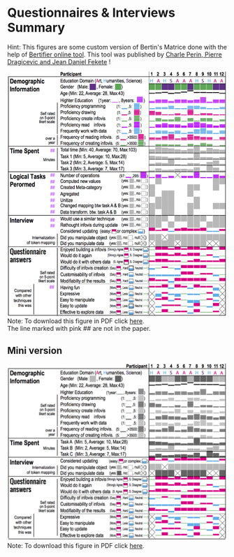 # Questionnaires & Interviews Summary 

Hint: This figures are some custom version of Bertin's Matrice done with the help of  <a href="http://www.bertifier.com/" target="_blank">Bertifier online tool</a>. This tool was published by <a href="http://www.aviz.fr/bertifier" target="_blank">Charle Perin, Pierre Dragicevic and Jean Daniel Fekete</a>  !

![Schema](images/bertifier_Matrix-refactoring-big.png)
Note: To download this figure in PDF click [here](images/bertifier_Matrix-refactoring.pdf). <br/>The line marked with pink &#35;&#35; are not in the paper.

## Mini version

![Schema](images/bertifier_Matrix-r-minify.png)
Note: To download this figure in PDF click [here](images/bertifier_Matrix-r-minify.pdf).



<!--
## Formulaire

* [q1 - Pre session questionnaires](https://docs.google.com/forms/d/1owh2KiNtMWS3eXaQPyo-KKkTuNclIpeE2l5IRroUZc4/viewform)

* [i1 - Interview guideline before update]()

* [i2 - Interview guideline after update]()

* [q2 - Post session questionnaires](https://docs.google.com/forms/d/1pKz5tRKRf1y8NtTvPZYdGTgZStyZmm5tRVAWtkxx0y8/edit)

## Participant Reply Raw datas

Warning: Need permission ! Email the autors for access

* [q1 - Pre session questionnaires datas](https://docs.google.com/spreadsheet/ccc?key=0AjsawTO7KwQMdERsbEswanRIX3pCVWFIeUlPbEl4cUE&usp=drive_web)

* [q2 - Post session questionnaires datas](https://docs.google.com/spreadsheet/ccc?key=0AjsawTO7KwQMdGtTTHFGenZNajlycERiUG5ydWpWWGc&usp=drive_web)

## Participant Reply processed datas

Note: Comming Soon !

## Synthesis

Note: Comming Soon !
-->